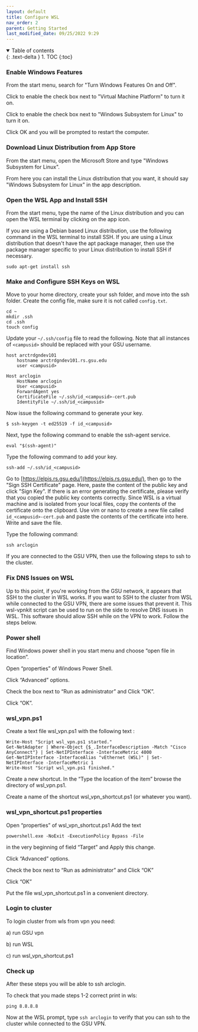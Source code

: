 ```yaml
---
layout: default
title: Configure WSL
nav_order: 2
parent: Getting Started
last_modified_date: 09/25/2022 9:29
---
```

<details open markdown="block">
  <summary>
    Table of contents
  </summary>
  {: .text-delta }
1. TOC
{:toc}
</details>

### Enable Windows Features
From the start menu, search for "Turn Windows Features On and Off".

Click to enable the check box next to "Virtual Machine Platform" to turn it on. 

Click to enable the check box next to "Windows Subsystem for Linux" to turn it on. 

Click OK and  you will be prompted to restart the computer. 

### Download Linux Distribution from App Store
From the start menu, open the Microsoft Store and type "Windows Subsystem for Linux".

From here you can install the Linux distribution that you want, it should say "Windows Subsystem for Linux" in the app description. 

### Open the WSL App and Install SSH
From the start menu, type the name of the Linux distribution and you can open the WSL terminal by clicking on the app icon. 

If you are using a Debian based Linux distribution, use the following command in the WSL terminal to install SSH. If you are using a Linux distribution that doesn't have the apt package manager, then use the package manager specific to your Linux distribution to install SSH if necessary.
```
sudo apt-get install ssh
```
### Make and Configure SSH Keys on WSL
Move to your home directory, create your ssh folder, and move into the ssh folder. Create the config file, make sure it is not called `config.txt`.
```
cd ~
mkdir .ssh
cd .ssh
touch config
```

Update your `~/.ssh/config` file to read the following. Note that all instances of `<campusid>` should be replaced with your GSU username.

    host arctrdgndev101
    	hostname arctrdgndev101.rs.gsu.edu
    	user <campusid>

    Host arclogin
        HostName arclogin
        User <campusid>
        ForwardAgent yes
        CertificateFile ~/.ssh/id_<campusid>-cert.pub
        IdentityFile ~/.ssh/id_<campusid>

Now issue the following command to generate your key.
```
$ ssh-keygen -t ed25519 -f id_<campusid>
```

Next, type the following command to enable the ssh-agent service.
```
eval "$(ssh-agent)"
```

Type the following command to add your key.
```
ssh-add ~/.ssh/id_<campusid>
```


Go to [https://elpis.rs.gsu.edu/](https://elpis.rs.gsu.edu/), then go to the "Sign SSH Certificate" page. Here, paste the content of the public key and click "Sign Key". If there is an error generating the certificate, please verify that you copied the public key contents correctly. Since WSL is a virtual machine and is isolated from your local files, copy the contents of the certificate onto the clipboard. Use vim or nano to create a new file called `id_<campusid>-cert.pub` and paste the contents of the certificate into here. Write and save the file. 

Type the following command: 
```
ssh arclogin
```
If you are connected to the GSU VPN, then use the following steps to ssh to the cluster. 

### Fix DNS Issues on WSL
Up to this point, if you're working from the GSU network, it appears that SSH to the cluster in WSL works. If you want to SSH to the cluster from WSL while connected to the GSU VPN, there are some issues that prevent it. This wsl-vpnkit script can be used to run on the side to resolve DNS issues in WSL. This software should allow SSH while on the VPN to work. Follow the steps below. 


### Power shell

Find Windows power shell in you start menu and choose “open file in location”.

Open “properties” of Windows Power Shell.

Click “Advanced” options. 

Check the box next to “Run as administrator” and Click “OK”.

Click “OK”.

### wsl_vpn.ps1 

Create a text file wsl_vpn.ps1 with the following text :

```
Write-Host "Script wsl_vpn.ps1 started."
Get-NetAdapter | Where-Object {$_.InterfaceDescription -Match "Cisco AnyConnect"} | Set-NetIPInterface -InterfaceMetric 4000
Get-NetIPInterface -InterfaceAlias "vEthernet (WSL)" | Set-NetIPInterface -InterfaceMetric 1
Write-Host "Script wsl_vpn.ps1 finished."
``` 
Create a new shortcut.  In the “Type the location of the item” browse the directory of  wsl_vpn.ps1.

Create a name of the shortcut wsl_vpn_shortcut.ps1 (or whatever you want).

### wsl_vpn_shortcut.ps1 properties

Open “properties” of wsl_vpn_shortcut.ps1
Add the text
```
powershell.exe -NoExit -ExecutionPolicy Bypass -File
``` 
in the very beginning of field “Target” and Apply this change.

Click “Advanced” options. 

Check the box next to “Run as administrator” and Click “OK”

Click “OK”

Put the file wsl_vpn_shortcut.ps1 in a convenient directory. 


### Login to cluster

To login cluster from wls from vpn you need:

a) run GSU vpn

b) run WSL

с) run wsl_vpn_shortcut.ps1 
 

### Check up
After these steps you will be able to ssh arclogin.
 
To check that you made steps 1-2 correct print in wls:

```
ping 8.8.8.8 
```

Now at the WSL prompt, type `ssh arclogin` to verify that you can ssh to the cluster while connected to the GSU VPN.






